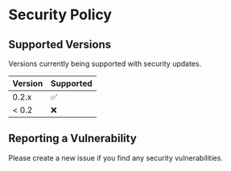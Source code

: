 # Security Policy

## Supported Versions

Versions currently being supported with security updates.

| Version | Supported          |
| ------- | ------------------ |
| 0.2.x   | :white_check_mark: |
| < 0.2   | :x:                |

## Reporting a Vulnerability

Please create a new issue if you find any security vulnerabilities.
